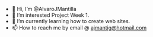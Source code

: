 - 👋 Hi, I’m @AlvaroJMantilla
- 👀 I’m interested Project Week 1.
- 🌱 I’m currently learning how to create web sites.
- 📫 How to reach me by email @ ajmantig@hotmail.com


<!---
AlvaroJMantilla/AlvaroJMantilla is a ✨ special ✨ repository because its `README.md` (this file) appears on your GitHub profile.
You can click the Preview link to take a look at your changes.
--->
